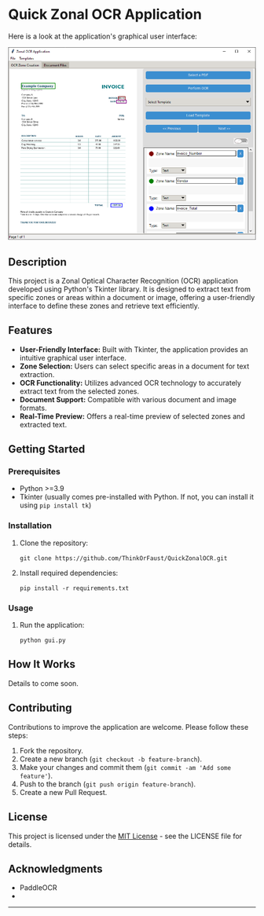 # Quick Zonal OCR Application


Here is a look at the application's graphical user interface:

![GUI Screenshot](static\ZonalOCR-Example.PNG)


## Description

This project is a Zonal Optical Character Recognition (OCR) application developed using Python's Tkinter library. It is designed to extract text from specific zones or areas within a document or image, offering a user-friendly interface to define these zones and retrieve text efficiently.

## Features

- **User-Friendly Interface:** Built with Tkinter, the application provides an intuitive graphical user interface.
- **Zone Selection:** Users can select specific areas in a document for text extraction.
- **OCR Functionality:** Utilizes advanced OCR technology to accurately extract text from the selected zones.
- **Document Support:** Compatible with various document and image formats.
- **Real-Time Preview:** Offers a real-time preview of selected zones and extracted text.

## Getting Started

### Prerequisites

- Python >=3.9
- Tkinter (usually comes pre-installed with Python. If not, you can install it using `pip install tk`)

### Installation

1. Clone the repository:
   ```
   git clone https://github.com/ThinkOrFaust/QuickZonalOCR.git
   ```
2. Install required dependencies:
   ```
   pip install -r requirements.txt
   ```

### Usage

1. Run the application:
   ```
   python gui.py
   ```

## How It Works

Details to come soon.

## Contributing

Contributions to improve the application are welcome. Please follow these steps:

1. Fork the repository.
2. Create a new branch (`git checkout -b feature-branch`).
3. Make your changes and commit them (`git commit -am 'Add some feature'`).
4. Push to the branch (`git push origin feature-branch`).
5. Create a new Pull Request.

## License

This project is licensed under the [MIT License](LICENSE) - see the LICENSE file for details.

## Acknowledgments

- PaddleOCR
- 

---
